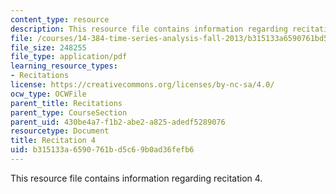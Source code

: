 ```yaml
---
content_type: resource
description: This resource file contains information regarding recitation 4.
file: /courses/14-384-time-series-analysis-fall-2013/b315133a6590761bd5c69b0ad36fefb6_MIT14_384F13_rec4.pdf
file_size: 248255
file_type: application/pdf
learning_resource_types:
- Recitations
license: https://creativecommons.org/licenses/by-nc-sa/4.0/
ocw_type: OCWFile
parent_title: Recitations
parent_type: CourseSection
parent_uid: 430be4a7-f1b2-abe2-a825-adedf5289076
resourcetype: Document
title: Recitation 4
uid: b315133a-6590-761b-d5c6-9b0ad36fefb6
---
```

This resource file contains information regarding recitation 4.